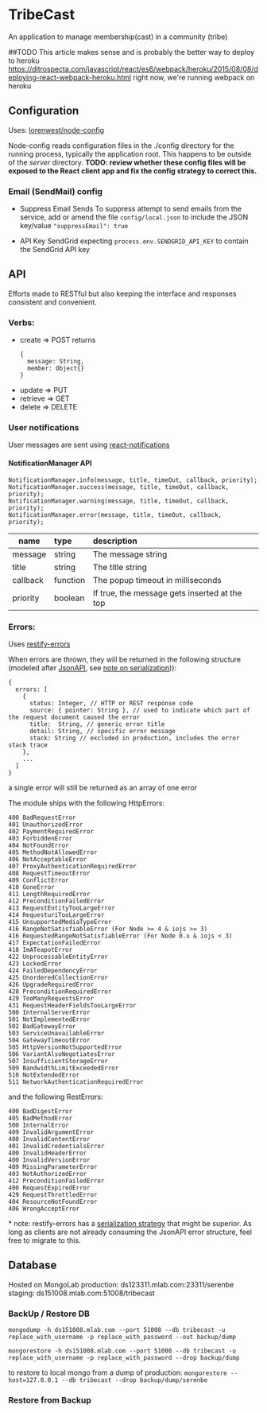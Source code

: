 # TribeCast

An application to manage membership(cast) in a community (tribe)

##TODO
This article makes sense and is probably the better way to deploy to heroku
https://ditrospecta.com/javascript/react/es6/webpack/heroku/2015/08/08/deploying-react-webpack-heroku.html
right now, we're running webpack on heroku

## Configuration

Uses: [lorenwest/node-config](https://github.com/lorenwest/node-config/wiki/Configuration-Files)

Node-config reads configuration files in the ./config directory for the running process, typically the application root.  This happens to be outside of the *server* directory.  **TODO: review whether these config files will be exposed to the React client app and fix the config strategy to correct this.**

### Email (SendMail) config
* Suppress Email Sends
To suppress attempt to send emails from the service, add or amend the file `config/local.json` to include the JSON key/value `"suppressEmail": true`

* API Key
SendGrid expecting `process.env.SENDGRID_API_KEY` to contain the SendGrid API key

## API

Efforts made to RESTful but also keeping the interface and responses consistent and convenient.  

### Verbs:
 * create => POST
   returns
   ```
   {
     message: String,
     member: Object{}
   }
   ```
 * update => PUT
 * retrieve => GET
 * delete => DELETE

### User notifications
User messages are sent using [react-notifications](https://www.npmjs.com/package/react-notifications)

#### NotificationManager API
```
NotificationManager.info(message, title, timeOut, callback, priority);
NotificationManager.success(message, title, timeOut, callback, priority);
NotificationManager.warning(message, title, timeOut, callback, priority);
NotificationManager.error(message, title, timeOut, callback, priority);
```

| name          | type          |    description                                |
| ------------- |:--------------|:----------------------------------------------|
| message       | string        |    The message string                         |
| title         | string        |    The title string                           |
| callback      | function      | The popup timeout in milliseconds             |
| priority      | boolean       | If true, the message gets inserted at the top |



### Errors:
  Uses [restify-errors](https://github.com/restify/errors)

  When errors are thrown, they will be returned in the following structure (modeled after [JsonAPI](http://jsonapi.org/examples/), see [note on serialization](.#restify-serialization))):

  ```
  {
    errors: [
      {
        status: Integer, // HTTP or REST response code
        source: { pointer: String }, // used to indicate which part of the request document caused the error
        title:  String, // generic error title
        detail: String, // specific error message
        stack: String // excluded in production, includes the error stack trace
      },
      ...
    ]
  }
  ```
  a single error will still be returned as an array of one error

  The module ships with the following HttpErrors:

    400 BadRequestError
    401 UnauthorizedError
    402 PaymentRequiredError
    403 ForbiddenError
    404 NotFoundError
    405 MethodNotAllowedError
    406 NotAcceptableError
    407 ProxyAuthenticationRequiredError
    408 RequestTimeoutError
    409 ConflictError
    410 GoneError
    411 LengthRequiredError
    412 PreconditionFailedError
    413 RequestEntityTooLargeError
    414 RequesturiTooLargeError
    415 UnsupportedMediaTypeError
    416 RangeNotSatisfiableError (For Node >= 4 & iojs >= 3)
    416 RequestedRangeNotSatisfiableError (For Node 0.x & iojs < 3)
    417 ExpectationFailedError
    418 ImATeapotError
    422 UnprocessableEntityError
    423 LockedError
    424 FailedDependencyError
    425 UnorderedCollectionError
    426 UpgradeRequiredError
    428 PreconditionRequiredError
    429 TooManyRequestsError
    431 RequestHeaderFieldsTooLargeError
    500 InternalServerError
    501 NotImplementedError
    502 BadGatewayError
    503 ServiceUnavailableError
    504 GatewayTimeoutError
    505 HttpVersionNotSupportedError
    506 VariantAlsoNegotiatesError
    507 InsufficientStorageError
    509 BandwidthLimitExceededError
    510 NotExtendedError
    511 NetworkAuthenticationRequiredError

  and the following RestErrors:

    400 BadDigestError
    405 BadMethodError
    500 InternalError
    409 InvalidArgumentError
    400 InvalidContentError
    401 InvalidCredentialsError
    400 InvalidHeaderError
    400 InvalidVersionError
    409 MissingParameterError
    403 NotAuthorizedError
    412 PreconditionFailedError
    400 RequestExpiredError
    429 RequestThrottledError
    404 ResourceNotFoundError
    406 WrongAcceptError

  <a name="restify-serialization">* note: restify-errors</a> has a [serialization strategy](https://github.com/restify/errors#rendering-errors) that might be superior.  As long as clients are not already consuming the JsonAPI error structure, feel free to migrate to this.

## Database

Hosted on MongoLab
production:  ds123311.mlab.com:23311/serenbe
staging:     ds151008.mlab.com:51008/tribecast

### BackUp / Restore DB



`mongodump -h ds151008.mlab.com --port 51008 --db tribecast -u replace_with_username -p replace_with_password --out backup/dump`

`mongorestore -h ds151008.mlab.com --port 51008 --db tribecast -u replace_with_username -p replace_with_password --drop backup/dump`

to restore to local mongo from a dump of production:
`mongorestore --host=127.0.0.1 --db tribecast --drop backup/dump/serenbe`

### Restore from Backup
